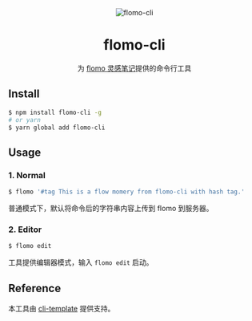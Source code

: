 <div align="center">

<img src="https://mayandev.oss-cn-hangzhou.aliyuncs.com/uPic/flomo-cli.png" alt="flomo-cli"/>

# flomo-cli

为 [flomo 灵感笔记](https://flomoapp.com/)提供的命令行工具

</div>

## Install

```bash
$ npm install flomo-cli -g
# or yarn
$ yarn global add flomo-cli
```

## Usage

### 1. Normal

```bash
$ flomo '#tag This is a flow momery from flomo-cli with hash tag.'
```

普通模式下，默认将命令后的字符串内容上传到 flomo 到服务器。

### 2. Editor

```bash
$ flomo edit
```

工具提供编辑器模式，输入 `flomo edit` 启动。

## Reference

本工具由 [cli-template](https://github.com/Mayandev/cli-template) 提供支持。
